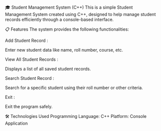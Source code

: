 🎓 Student Management System (C++)
This is a simple Student Management System created using C++, designed to help manage student records efficiently through a console-based interface.

📋 Features
The system provides the following functionalities:

Add Student Record  :

Enter new student data like name, roll number, course, etc.

View All Student Records :

Displays a list of all saved student records.

Search Student Record :

Search for a specific student using their roll number or other criteria.

Exit :

Exit the program safely.

🛠️ Technologies Used
Programming Language: C++
Platform: Console Application
